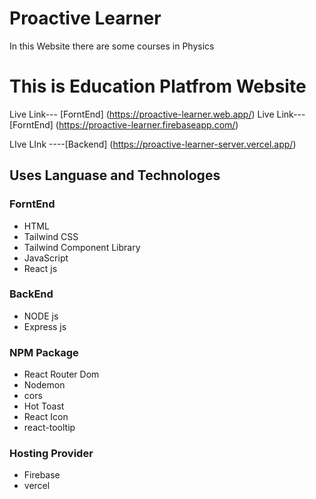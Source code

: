 # Proactive Learner
In this Website there are some courses in Physics

# This is  Education Platfrom Website
 Live Link--- [ForntEnd] (https://proactive-learner.web.app/)
 Live Link--- [ForntEnd] (https://proactive-learner.firebaseapp.com/)

 LIve LInk ----[Backend] (https://proactive-learner-server.vercel.app/)

## Uses Languase and Technologes

### ForntEnd
* HTML 
* Tailwind CSS
* Tailwind Component Library
* JavaScript 
* React js

### BackEnd
* NODE js
* Express js

### NPM Package 
* React Router Dom 
* Nodemon
* cors
* Hot Toast
* React Icon
* react-tooltip

### Hosting Provider
* Firebase
* vercel




 

 

 

 